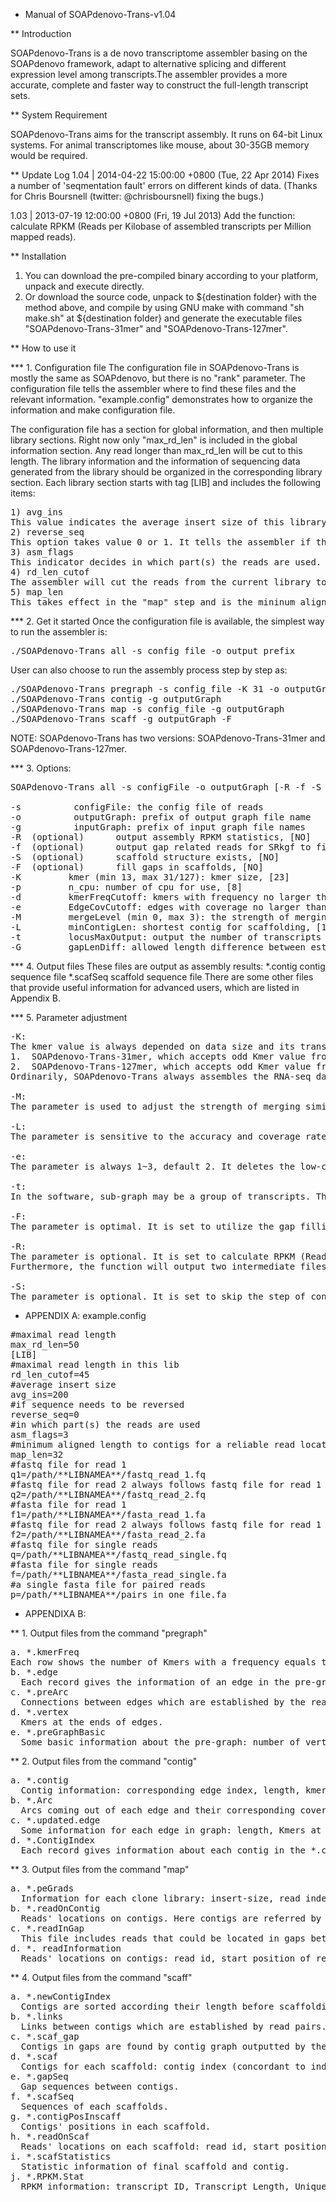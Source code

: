 * Manual of SOAPdenovo-Trans-v1.04

** Introduction

SOAPdenovo-Trans is a de novo transcriptome assembler basing on the SOAPdenovo framework, adapt to alternative splicing and different expression level among transcripts.The assembler provides a more accurate, complete and faster way to construct the full-length transcript sets.

** System Requirement

SOAPdenovo-Trans aims for the transcript assembly. It runs on 64-bit Linux systems. For animal transcriptomes like mouse, about 30-35GB memory would be required.

** Update Log
1.04 | 2014-04-22 15:00:00 +0800 (Tue, 22 Apr 2014)
Fixes a number of 'seqmentation fault' errors on different kinds of data.
(Thanks for Chris Boursnell (twitter: @chrisboursnell) fixing the bugs.)

1.03 | 2013-07-19 12:00:00 +0800 (Fri, 19 Jul 2013)
Add the function: calculate RPKM (Reads per Kilobase of assembled transcripts per Million mapped reads).

** Installation

1. You can download the pre-compiled binary according to your platform, unpack and execute directly.
2. Or download the source code, unpack to ${destination folder} with the method above, and compile by using GNU make with command "sh make.sh" at ${destination folder} and generate the executable files "SOAPdenovo-Trans-31mer" and "SOAPdenovo-Trans-127mer".

** How to use it

*** 1. Configuration file
The configuration file in SOAPdenovo-Trans is mostly the same as SOAPdenovo, but there is no "rank" parameter. The configuration file tells the assembler where to find these files and the relevant information. "example.config" demonstrates how to organize the information and make configuration file.

The configuration file has a section for global information, and then multiple library sections. Right now only "max_rd_len" is included in the global information section. Any read longer than max_rd_len will be cut to this length. The library information and the information of sequencing data generated from the library should be organized in the corresponding library section. Each library section starts with tag [LIB] and includes the following items:
<pre>
1) avg_ins
This value indicates the average insert size of this library or the peak value position in the insert size distribution figure.
2) reverse_seq
This option takes value 0 or 1. It tells the assembler if the read sequences need to be complementarily reversed. Illumima GA produces two types of paired-end libraries: a) forward-reverse, generated from fragmented DNA ends with typical insert size less than 500 bp; b) reverse-forward, generated from circularizing libraries with typical insert size greater than 2 Kb. The parameter "reverse_seq" should be set to indicate this: 0, forward-reverse; 1, reverse-forward.
3) asm_flags
This indicator decides in which part(s) the reads are used. It takes value 1(only contig assembly), 2 (only scaffold assembly), 3(both contig and scaffold assembly).
4) rd_len_cutof
The assembler will cut the reads from the current library to this length.
5) map_len
This takes effect in the "map" step and is the mininum alignment length between a read and a contig required for a reliable read location. The minimum length for paired-end reads and mate-pair reads is 32 and 35 respectively. The assembler accepts read file in three kinds of formats: FASTA, FASTQ and BAM. Mate-pair relationship could be indicated in two ways: two sequence files with reads in the same order belonging to a pair, or two adjacent reads in a single file (FASTA only) are belonging to a pair. In the configuration file single end files are indicated by "f=/path/filename" or "q=/path/filename" for fasta or fastq formats separately. Paired reads in two fasta sequence files are indicated by "f1=" and "f2=". While paired reads in two fastq sequences files are indicated by "q1=" and "q2=". Paired reads in a single fasta sequence file is indicated by "p=" item. Reads in bam sequence files is indicated by "b=". All the above items in each library section are optional. The assembler assigns default values for most of them. If you are not sure how to set a parameter, you can remove it from your configuration file.
</pre>

*** 2. Get it started
Once the configuration file is available, the simplest way to run the assembler is:
<pre>
./SOAPdenovo-Trans all -s config_file -o output_prefix
</pre>

User can also choose to run the assembly process step by step as:
<pre>
./SOAPdenovo-Trans pregraph -s config_file -K 31 -o outputGraph 
./SOAPdenovo-Trans contig -g outputGraph
./SOAPdenovo-Trans map -s config_file -g outputGraph
./SOAPdenovo-Trans scaff -g outputGraph -F
</pre>

NOTE: SOAPdenovo-Trans has two versions: SOAPdenovo-Trans-31mer and SOAPdenovo-Trans-127mer.

*** 3. Options:
<pre>
SOAPdenovo-Trans all -s configFile -o outputGraph [-R -f -S -F] [-K kmer -p n_cpu -d kmerFreqCutoff -e EdgeCovCutoff -M mergeLevel -L minContigLen -t locusMaxOutput -G gapLenDiff] 

-s	<string>		configFile: the config file of reads
-o	<string>		outputGraph: prefix of output graph file name
-g	<string>		inputGraph: prefix of input graph file names
-R	(optional)		output assembly RPKM statistics, [NO]
-f	(optional)		output gap related reads for SRkgf to fill gap, [NO]
-S	(optional)		scaffold structure exists, [NO]
-F	(optional)		fill gaps in scaffolds, [NO]
-K	<int>		kmer (min 13, max 31/127): kmer size, [23]
-p	<int>		n_cpu: number of cpu for use, [8]
-d	<int>		kmerFreqCutoff: kmers with frequency no larger than KmerFreqCutoff will be deleted, [0]
-e	<int>		EdgeCovCutoff: edges with coverage no larger than EdgeCovCutoff will be deleted, [2]
-M	<int>		mergeLevel (min 0, max 3): the strength of merging similar sequences during contiging, [1]
-L	<int>		minContigLen: shortest contig for scaffolding, [100]
-t	<int>		locusMaxOutput: output the number of transcripts no more than locusMaxOutput in one locus, [5]
-G	<int>		gapLenDiff: allowed length difference between estimated and filled gap, [50]
</pre>

*** 4. Output files
These files are output as assembly results:
*.contig contig sequence file
*.scafSeq scaffold sequence file
There are some other files that provide useful information for advanced users, which are listed in Appendix B.

*** 5. Parameter adjustment
<pre>
-K:	
The kmer value is always depended on data size and its transcript features. At the current stage, SOAPdenovo-Trans has two versions: 
1.	SOAPdenovo-Trans-31mer, which accepts odd Kmer value from 13 to 31,
2.	SOAPdenovo-Trans-127mer, which accepts odd Kmer value from 13 to 127.
Ordinarily, SOAPdenovo-Trans always assembles the RNA-seq data by small kmer (~35-mer) as some of the transcripts are in low expression level.

-M:
The parameter is used to adjust the strength of merging similar sequences (bubble structure in the de Bruijn Graph). The similar sequences may be caused by sequencing error, repeat sequence, paralogs and heterozygosis.

-L:
The parameter is sensitive to the accuracy and coverage rate of the assemble result. The larger value we set, the higher the accuracy and lower coverage result we get. For example in the Mouse data assembly, the accuracy and coverage rate are 56.05% and 99.03% respectively when "-L" is set to 50. The accuracy and coverage rate are 88.20% and 98.22% respectively when the value is 150. The accuracy is increased by 32.15%. However, the coverage rate is decreased by only 0.79%.

-e:
The parameter is always 1~3, default 2. It deletes the low-coverage edge.

-t:
In the software, sub-graph may be a group of transcripts. The parameter is to set the upper limit of the transcripts output from each sub-graph. 5 is the experiential value. If the complexity of transcriptome is high, increase it. If the user needs higher true positive, decrease it.

-F:
The parameter is optimal. It is set to utilize the gap filling step in SOAPdenovo-Trans. The user can use other gap-filling softwares instead.

-R:
The parameter is optional. It is set to calculate RPKM (Reads per Kilobase of assembled transcripts per Million mapped reads). Note that the RPKM is calculated by unique reads base on Kmer mapping. The information could be found from the file "*.RPKM.Stat". 
Furthermore, the function will output two intermediate files: *. readInformation and *.scafStatistics. They record the information about the reads' locations on contigs and scaffolds.

-S:
The parameter is optional. It is set to skip the step of constructing the scaffold and fill gap directly. It is used to try new methods of gap filling for developers. Or, if users have assembled the data with (or without) gap filling, they can get the assemblies rapidly without (or with) gap filling on the premise of keeping all the output files after scaffolding.
</pre>

* APPENDIX A: 	example.config 

<pre>
#maximal read length
max_rd_len=50
[LIB]
#maximal read length in this lib
rd_len_cutof=45
#average insert size
avg_ins=200
#if sequence needs to be reversed 
reverse_seq=0
#in which part(s) the reads are used
asm_flags=3
#minimum aligned length to contigs for a reliable read location (at least 32 for short insert size)
map_len=32
#fastq file for read 1 
q1=/path/**LIBNAMEA**/fastq_read_1.fq
#fastq file for read 2 always follows fastq file for read 1
q2=/path/**LIBNAMEA**/fastq_read_2.fq
#fasta file for read 1 
f1=/path/**LIBNAMEA**/fasta_read_1.fa
#fastq file for read 2 always follows fastq file for read 1
f2=/path/**LIBNAMEA**/fasta_read_2.fa
#fastq file for single reads
q=/path/**LIBNAMEA**/fastq_read_single.fq
#fasta file for single reads
f=/path/**LIBNAMEA**/fasta_read_single.fa
#a single fasta file for paired reads
p=/path/**LIBNAMEA**/pairs_in_one_file.fa
</pre>

* APPENDIXA B:

** 1. Output files from the command "pregraph"
<pre>
a. *.kmerFreq
Each row shows the number of Kmers with a frequency equals the row number. Note that those peaks of frequencies which are the integral multiple of 63 are due to the data structure.
b. *.edge
  Each record gives the information of an edge in the pre-graph: length, Kmers on both ends, average kmer coverage, whether it's reverse-complementarily identical and the sequence.
c. *.preArc
  Connections between edges which are established by the read paths.
d. *.vertex
  Kmers at the ends of edges.
e. *.preGraphBasic
  Some basic information about the pre-graph: number of vertex, K value, number of edges, maximum read length etc.
</pre>

** 2. Output files from the command "contig"
<pre>
a. *.contig
  Contig information: corresponding edge index, length, kmer coverage, whether it's tip and the sequence. Either a contig or its reverse complementary counterpart is included. Each reverse complementary contig index is indicated in the *.ContigIndex file.
b. *.Arc
  Arcs coming out of each edge and their corresponding coverage by reads.
c. *.updated.edge
  Some information for each edge in graph: length, Kmers at both ends, index difference between the reverse-complementary edge and this one.
d. *.ContigIndex
  Each record gives information about each contig in the *.contig: it's edge index, length, the index difference between its reverse-complementary counterpart and itself.
</pre>

** 3. Output files from the command "map"
<pre>
a. *.peGrads
  Information for each clone library: insert-size, read index upper bound, rank and pair number cutoff for a reliable link. This file can be revised manually for scaffolding tuning.
b. *.readOnContig
  Reads' locations on contigs. Here contigs are referred by their edge index. However about half of them are not listed in the *.contig file for their reverse-complementary counterparts are included already.
c. *.readInGap
  This file includes reads that could be located in gaps between contigs. This information will be used to close gaps in scaffolds if "-F" is set.
d. *. readInformation
  Reads' locations on contigs: read id, start position of read, contig id, start position of contig, the align length and orientation.
</pre>

** 4. Output files from the command "scaff"
<pre>
a. *.newContigIndex
  Contigs are sorted according their length before scaffolding. Their new indexes are listed in this file.  This is useful if one wants to corresponds contigs in *.contig with those in *.links.
b. *.links
  Links between contigs which are established by read pairs. New index are used.
c. *.scaf_gap
  Contigs in gaps are found by contig graph outputted by the contiging procedure. Here new index are used.
d. *.scaf
  Contigs for each scaffold: contig index (concordant to index in *.contig), approximate start position on scaffold, orientation, contig length, and its links to others contigs.
e. *.gapSeq
  Gap sequences between contigs.
f. *.scafSeq
  Sequences of each scaffolds.
g. *.contigPosInscaff
  Contigs' positions in each scaffold.
h. *.readOnScaf
  Reads' locations on each scaffold: read id, start position of read, start position of scaffold, orientation and align length in order.
i. *.scafStatistics
  Statistic information of final scaffold and contig.
j. *.RPKM.Stat
  RPKM information: transcript ID, Transcript Length, Unique reads number, RPKM value.
</pre>
